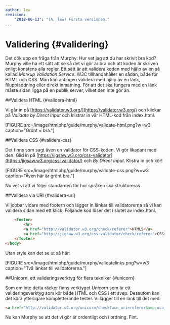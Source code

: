 ```yaml
---
author: lew
revision:
    "2018-06-13": "(A, lew) Första versionen."
...
```

Validering {#validering}
=======================

Det dök upp en fråga från Murphy: Hur vet jag att du har skrivit bra kod? Murphy ville ha ett sätt att se så det vi gör är bra och att koden är skriven enligt konstens alla regler. Ett sätt är att validera koden med hjälp av en så kallad *Markup Validation Service*. W3C tillhandahåller en sådan, både för HTML och CSS. Man kan antingen validera med hjälp av en länk, filuppladdning eller direkt inmatning. För att det ska fungera med en länk måste sidan ligga på en publik server, vilket den inte gör än.



##Validera HTML {#validera-html}

Vi går in på [https://validator.w3.org/](https://validator.w3.org/) och klickar på *Validate by Direct Input* och klistrar in vår HTML-kod från index.html.

[FIGURE src=/image/htmlphp/guide/murphy/validate-html.png?w=w3 caption="Grönt = bra."]



##Validera CSS {#validera-css}

Det finns som sagt även en validator för CSS-koden. Vi gör likadant med den. Glid in på [https://jigsaw.w3.org/css-validator](https://jigsaw.w3.org/css-validator/) och *By Direct Input*. Klistra in och kör!

[FIGURE src=/image/htmlphp/guide/murphy/validate-css.png?w=w3 caption="Även här är grönt bra."]

Nu vet vi att vi följer standarden för hur språken ska struktureras.



##Validera via URI {#validera-uri}

Vi jobbar vidare med footern och lägger in länkar till validatorerna så vi kan validera sidan med ett klick. Följande kod löser det i slutet av index.html.

```html
    <footer>
        <hr>
        <a href="http://validator.w3.org/check/referer">HTML5</a>
        <a href="http://jigsaw.w3.org/css-validator/check/referer">CSS</a>
    </footer>
</body>
```

Utan style kan det se ut så här:

[FIGURE src=/image/htmlphp/guide/murphy/validatelinks.png?w=w3 caption="Två länkar till validatorerna."]



##Unicorn, ett valideringsverktyg för flera tekniker {#unicorn}

Som om inte detta räcker finns verktyget *Unicorn* som är ett valideringsverktyg som kör både HTML och CSS i ett svep. Dessutom kan det köra ytterligare kompletterande tester. Vi lägger till en länk till det med:

```html
<a href="http://validator.w3.org/unicorn/check?ucn_uri=referer&amp;ucn_task=conformance">Unicorn</a>
```

Nu kan Murphy se att det vi gör är ordentligt och i ordning. Fint.

<!-- ###Om HTML-entiteter {#htmlentities}

Varför används `&amp;` istället för tecknet `&` när vi länkar till Unicorn ovan?
Du kan testa att ändra din kod och enbart skriva `&`. Validera den sedan i Unicorn. Du får då ett felmeddelande som säger:

> **`&` did not start a character reference. (`&` probably should have been escaped as `&amp;`.)**

Tecknet `&` har en speciell betydelse i HTML och därför kan det ibland behöva ersättas med sin motsvarande HTML entitet `&amp;`. Annars validerar inte HTML-koden, den är inte helt korrekt.

I tabellen nedan är ett par tecken som är reserverade i HTML, de har speciell betydelse. Om man vill att respektive tecken skall skrivas ut i text, eller vara en del av en länk, så behöver man byta ut tecknet mot dess _entity_, eller HTML entitet som det också kallas.

| Tecken | Entity   | Kommentar |
|--------|--------  |-----------|
| `&`    | `&amp;`  | Början på en entitet eller teckensekvens. |
| `<`    | `&lt;`   | Start på en HTML-tagg. |
| `>`    | `&gt;`   | Slut på en HTML-tagg. |
| `"`    | `&quot;` | Start och slut på ett attributs värde. |

Det finns fler tecken som kan konstrueras med HTML entiter. Du kan till exempel skapa ett copyright-tecken &copy; `&copy;` eller ett euro-tecken &euro; `&euro;` med dem. -->
